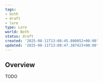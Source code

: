 ```yaml
---
tags:
- both
- draft
- lore
type: Lore
world: Both
status: draft
created: '2025-08-11T13:08:45.800052+00:00'
updated: '2025-08-11T13:08:47.307423+00:00'
---
```



## Overview

TODO
